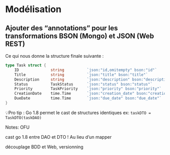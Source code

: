 <!-- .slide: class="with-code-bg-dark" -->

# Modélisation

## Ajouter des “**annotations**” pour les transformations **BSON** (Mongo) et **JSON** (Web REST)

Ce qui nous donne la structure finale suivante :

```go
type Task struct {
    ID              string          `json:"id,omitempty" bson:"id"`
    Title           string          `json:"title" bson:"title"`
    Description     string          `json:"description" bson:"description"`
    Status          TaskStatus      `json:"status" bson:"status"`
    Priority        TaskPriority    `json:"priority" bson:"priority"`
    CreationDate    time.Time       `json:"creation_date" bson:"creation_date"`
    DueDate         time.Time       `json:"due_date" bson:"due_date"`
}
```

💡Pro tip : Go 1.8 permet le cast de structures identiques ex: `taskDTO = TaskDTO(taskDAO)`

Notes:
OFU

cast go 1.8 entre DAO et DTO ! Au lieu d’un mapper

découplage BDD et Web, versionning
